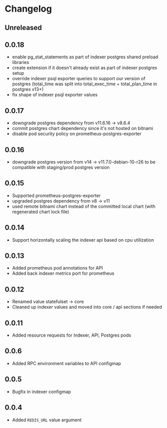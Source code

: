 # Changelog

## Unreleased

## 0.0.18

- enable pg_stat_statements as part of indexer postgres shared preload libraries
- create extension if it doesn't already exist as part of indexer postgres setup
- override indexer psql exporter queries to support our version of postgres (total_time was split into total_exec_time + total_plan_time in postgres v13+)
- fix shape of indexer psql exporter values

## 0.0.17

- downgrade postgres dependency from v11.6.16 -> v8.6.4
- commit postgres chart dependency since it's not hosted on bitnami
- disable pod security policy on prometheus-postgres-exporter

## 0.0.16

- downgrade postgres version from v14 -> v11.7.0-debian-10-r26 to be compatible with staging/prod postgres version

## 0.0.15

- Supported prometheus-postgres-exporter
- upgraded postgres dependency from v8 -> v11
- used remote bitnami chart instead of the committed local chart (with regenerated chart lock file)

## 0.0.14

- Support horizontally scaling the indexer api based on cpu utilization

## 0.0.13

- Added prometheus pod annotations for API
- Added back indexer metrics port for prometheus

## 0.0.12

- Renamed value statefulset -> core
- Cleaned up indexer values and moved into core / api sections if needed

## 0.0.11

- Added resource requests for Indexer, API, Postgres pods

## 0.0.6

- Added RPC environment variables to API configmap

## 0.0.5

- Bugfix in indexer configmap

## 0.0.4

- Added `REDIS_URL` value argument
